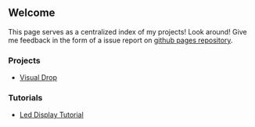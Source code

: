## Welcome
This page serves as a centralized index of my projects! Look around! Give me feedback in the form of a issue report on [github pages repository](https://github.com/Christian-Nunnally/christian-nunnally.github.io).
### Projects
- [Visual Drop](./visual-drop.md)

### Tutorials
- [Led Display Tutorial](./led-display-tutorial.md)


